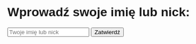 <!DOCTYPE html>
<html lang="pl">
<head>
    <meta charset="UTF-8">
    <meta name="viewport" content="width=device-width, initial-scale=1.0">
    <title>Witaj na mojej stronie</title>
    <style>
        body { font-family: Arial, sans-serif; }
    </style>
</head>
<body>
    <h1>Wprowadź swoje imię lub nick:</h1>
    <input type="text" id="username" placeholder="Twoje imię lub nick" required>
    <button onclick="submitUsername()">Zatwierdź</button>
    <script>
        async function submitUsername() {
            const username = document.getElementById('username').value;
            if (!username) {
                alert('Wprowadź swoje imię lub nick!');
                return;
            }
            try {
                const response = await fetch('https://api.github.com/repos/<twoje_uzytkownik>/nazwa_repozytorium/contents/username.txt', {
                    method: 'PUT',
                    headers: {
                        'Authorization': 'Bearer <TWÓJ_TOKEN_OSOBISTY>',
                        'Content-Type': 'application/json'
                    },
                    body: JSON.stringify({
                        message: 'Dodano nick użytkownika',
                        content: btoa(username + '\\n'),  // kodowanie w base64
                        sha: '<SHA_PLIKU>'
                    })
                });
                if (response.ok) {
                    alert('Nick zapisany pomyślnie!');
                } else {
                    alert('Wystąpił błąd: ' + response.statusText);
                }
            } catch (error) {
                console.error(error);
                alert('Wystąpił błąd podczas zapisu.');
            }
        }
    </script>
</body>
</html>
